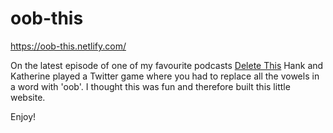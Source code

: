 # oob-this
https://oob-this.netlify.com/

On the latest episode of one of my favourite podcasts [Delete This](https://itunes.apple.com/us/podcast/delete-this/id1356008931?mt=2) Hank and Katherine played a Twitter game where you had to replace all the vowels in a word with 'oob'. I thought this was fun and therefore built this little website.

Enjoy!